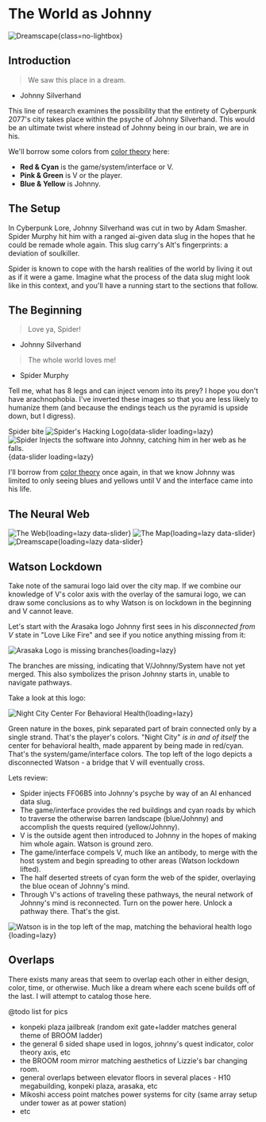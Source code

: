 # The World as Johnny

![Dreamscape](./assets/dreamscape.png){class=no-lightbox}

## Introduction

> We saw this place in a dream.

- Johnny Silverhand

This line of research examines the possibility that the entirety of Cyberpunk
2077's city takes place within the psyche of Johnny Silverhand. This would be
an ultimate twist where instead of Johnny being in our brain, we are in his.

We'll borrow some colors from [color theory](theory-color-1.md) here:

- **Red & Cyan** is the game/system/interface or V.
- **Pink & Green** is V or the player.
- **Blue & Yellow** is Johnny.

## The Setup

In Cyberpunk Lore, Johnny Silverhand was cut in two by Adam Smasher. Spider
Murphy hit him with a ranged ai-given data slug in the hopes that he could be
remade whole again. This slug carry's Alt's fingerprints: a deviation of
soulkiller.

Spider is known to cope with the harsh realities of the world by living
it out as if it were a game. Imagine what the process of the data slug might look
like in this context, and you'll have a running start to the sections that follow.

## The Beginning

> Love ya, Spider!

- Johnny Silverhand

> The whole world loves me!

- Spider Murphy

Tell me, what has 8 legs and can inject venom into its prey? I hope you don't
have arachnophobia. I've inverted these images so that you are less likely to
humanize them (and because the endings teach us the pyramid is upside down, but
I digress).

Spider bite
![Spider's Hacking Logo](./assets/dreamscape-spider-2.png){data-slider loading=lazy}
![Spider Injects the software into Johnny, catching him in her web as he falls.](./assets/dreamscape-spider-1.png){data-slider loading=lazy}

I'll borrow from [color theory](theory-color-1.md) once again, in that we know
Johnny was limited to only seeing blues and yellows until V and the interface
came into his life.

## The Neural Web

![The Web](./assets/dreamscape-the-web.jpg){loading=lazy data-slider}
![The Map](./assets/dreamscape-the-map.jpg){loading=lazy data-slider}
![Dreamscape](./assets/dreamscape.png){loading=lazy data-slider}

## Watson Lockdown

Take note of the samurai logo laid
over the city map. If we combine our knowledge of V's color axis with the overlay
of the samurai logo, we can draw some conclusions as to why Watson is on lockdown
in the beginning and V cannot leave.

Let's start with the Arasaka logo Johnny first sees in his _disconnected from V_
state in "Love Like Fire" and see if you notice anything missing from it:

![Arasaka Logo is missing branches](./assets/logo-arasaka-classic.jpg){loading=lazy}

The branches are missing, indicating that V/Johnny/System have not yet merged.
This also symbolizes the prison Johnny starts in, unable to navigate pathways.

Take a look at this logo:

![Night City Center For Behavioral Health](./assets/night-city-behavioral.png){loading=lazy}

Green nature in the boxes, pink separated part of brain connected only by a single strand. That's the player's colors. "Night City"
_is in and of itself_ the center for behavioral health, made apparent by being made
in red/cyan. That's the system/game/interface colors. The top left of the logo
depicts a disconnected Watson - a bridge that V will eventually cross.

Lets review:

- Spider injects FF06B5 into Johnny's psyche by way of an AI enhanced data slug.
- The game/interface provides the red buildings and cyan roads by which to
  traverse the otherwise barren landscape (blue/Johnny) and accomplish the
  quests required (yellow/Johnny).
- V is the outside agent then introduced to Johnny in the hopes of making him
  whole again. Watson is ground zero.
- The game/interface compels V, much like an antibody, to merge with the host system
  and begin spreading to other areas (Watson lockdown lifted).
- The half deserted streets of cyan form the web of the spider, overlaying the
  blue ocean of Johnny's mind.
- Through V's actions of traveling these pathways, the neural network of Johnny's
  mind is reconnected. Turn on the power here. Unlock a pathway there. That's
  the gist.

![Watson is in the top left of the map, matching the behavioral health logo](./assets/map-watson.png){loading=lazy}

## Overlaps

There exists many areas that seem to overlap each other in either design, color,
time, or otherwise. Much like a dream where each scene builds off of the last. I
will attempt to catalog those here.

@todo list for pics

- konpeki plaza jailbreak (random exit gate+ladder matches general theme of BROOM ladder)
- the general 6 sided shape used in logos, johnny's quest indicator, color theory axis, etc
- the BROOM room mirror matching aesthetics of Lizzie's bar changing room.
- general overlaps between elevator floors in several places - H10 megabuilding, konpeki plaza, arasaka, etc
- Mikoshi access point matches power systems for city (same array setup under tower as at power station)
- etc
